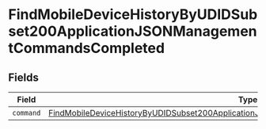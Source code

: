 # FindMobileDeviceHistoryByUDIDSubset200ApplicationJSONManagementCommandsCompleted


## Fields

| Field                                                                                                                                                                                                         | Type                                                                                                                                                                                                          | Required                                                                                                                                                                                                      | Description                                                                                                                                                                                                   |
| ------------------------------------------------------------------------------------------------------------------------------------------------------------------------------------------------------------- | ------------------------------------------------------------------------------------------------------------------------------------------------------------------------------------------------------------- | ------------------------------------------------------------------------------------------------------------------------------------------------------------------------------------------------------------- | ------------------------------------------------------------------------------------------------------------------------------------------------------------------------------------------------------------- |
| `command`                                                                                                                                                                                                     | [FindMobileDeviceHistoryByUDIDSubset200ApplicationJSONManagementCommandsCompletedCommand](../../models/operations/findmobiledevicehistorybyudidsubset200applicationjsonmanagementcommandscompletedcommand.md) | :heavy_minus_sign:                                                                                                                                                                                            | N/A                                                                                                                                                                                                           |